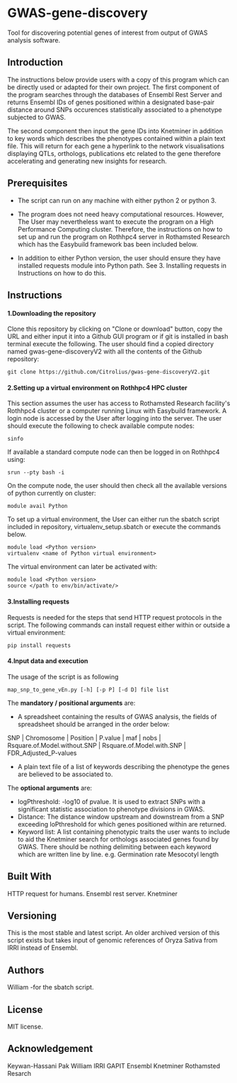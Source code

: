 # GWAS-gene-discovery
Tool for discovering potential genes of interest from output of GWAS analysis software.

## Introduction
The instructions below provide users with a copy of this program which can be directly used or adapted for their own project. 
The first component of the program searches through the databases of Ensembl Rest Server and returns Ensembl IDs of genes positioned within a designated base-pair distance around SNPs occurences statistically associated to a phenotype subjected to GWAS.

The second component then input the gene IDs into Knetminer in addition to key words which describes the phenotypes contained within a plain text file. This will return for each gene a hyperlink to the network visualisations displaying QTLs, orthologs, publications etc related to the gene therefore accelerating and generating new insights for research.

## Prerequisites
* The script can run on any machine with either python 2 or python 3. 

* The program does not need heavy computational resources. However, The User may nevertheless want to execute the program on a High Performance Computing cluster. Therefore, the instructions on how to set up and run the program on Rothhpc4 server in Rothamsted Research which has the Easybuild framework bas been included below.

* In addition to either Python version, the user should ensure they have installed requests module into Python path. See 3. Installing requests in Instructions on how to do this.

## Instructions
#### 1.Downloading the repository
Clone this repository by clicking on "Clone or download" button, copy the URL and either input it into a Github GUI program or if git is installed in bash terminal execute the following. The user should find a copied directory named gwas-gene-discoveryV2 with all the contents of the Github repository:
```
git clone https://github.com/Citrolius/gwas-gene-discoveryV2.git
```

#### 2.Setting up a virtual environment on Rothhpc4 HPC cluster
This section assumes the user has access to Rothamsted Research facility's Rothhpc4 cluster or a computer running Linux with Easybuild framework.
A login node is accessed by the User after logging into the server. The user should execute the following to check available compute nodes:
```
sinfo 
```
If available a standard compute node can then be logged in on Rothhpc4 using:
```
srun --pty bash -i
```
On the compute node, the user should then check all the available versions of python currently on cluster:
```
module avail Python
```
To set up a virtual environment, the User can either run the sbatch script included in repository, virtualenv_setup.sbatch or execute the commands below.

```
module load <Python version>
virtualenv <name of Python virtual environment>
```

The virtual environment can later be activated with:
```
module load <Python version>
source </path to env/bin/activate/>
```
#### 3.Installing requests
Requests is needed for the steps that send HTTP request protocols in the script. The following commands can install request either within or outside a virtual environment:

```
pip install requests
```

#### 4.Input data and execution
The usage of the script is as following
```
map_snp_to_gene_vEn.py [-h] [-p P] [-d D] file list
```
The **mandatory / positional arguments** are:
* A spreadsheet containing the results of GWAS analysis, the fields of spreadsheet should be arranged in the order below:


SNP | Chromosome | Position | P.value | maf | nobs | Rsquare.of.Model.without.SNP | Rsquare.of.Model.with.SNP | FDR_Adjusted_P-values


* A plain text file of a list of keywords describing the phenotype the genes are believed to be associated to.

The **optional arguments** are:
* logPthreshold: -log10 of pvalue. It is used to extract SNPs with a significant statistic association to phenotype divisions in GWAS.
* Distance: The distance window upstream and downstream from a SNP exceeding loPthreshold for which genes positioned within are returned.
* Keyword list: A list containing phenotypic traits the user wants to include to aid the Knetminer search for orthologs associated genes found by GWAS. There should be nothing delimiting between each keyword which are written line by line.
e.g.
Germination rate
Mesocotyl length

## Built With
HTTP request for humans.
Ensembl rest server.
Knetminer
## Versioning
This is the most stable and latest script. An older archived version of this script exists but takes input of genomic references of Oryza Sativa from IRRI instead of Ensembl.
## Authors
William -for the sbatch script.
## License
MIT license.
## Acknowledgement
Keywan-Hassani Pak
William
IRRI
GAPIT
Ensembl
Knetminer
Rothamsted Resarch
